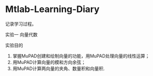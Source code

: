 # Mtlab-Learning-Diary
记录学习过程。



实验一    向量代数

实验目的
1. 掌握MuPAD创建和绘制向量的功能，用MuPAD处理向量的线性运算；
2. 用MuPAD计算向量的模和方向余弦；
3. 用MuPAD计算两向量的夹角、数量积和向量积.
